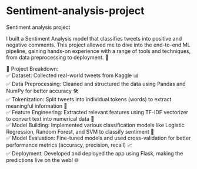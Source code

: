 # Sentiment-analysis-project
Sentiment analysis project

I built a Sentiment Analysis model that classifies tweets into positive and negative comments. This project allowed me to dive into the end-to-end ML pipeline, gaining hands-on experience with a range of tools and techniques, from data preprocessing to deployment. 🚀

🔹 Project Breakdown:<br>
✅ Dataset: Collected real-world tweets from Kaggle 📊<br>
✅ Data Preprocessing: Cleaned and structured the data using Pandas and NumPy for better accuracy 🛠<br>
✅ Tokenization: Split tweets into individual tokens (words) to extract meaningful information 🔑<br>
✅ Feature Engineering: Extracted relevant features using TF-IDF vectorizer to convert text into numerical data 🧮<br>
✅ Model Building: Implemented various classification models like Logistic Regression, Random Forest, and SVM to classify sentiment 🎯<br>
✅ Model Evaluation: Fine-tuned models and used cross-validation for better performance metrics (accuracy, precision, recall) 📈<br>
✅ Deployment: Developed and deployed the app using Flask, making the predictions live on the web! 🌐
